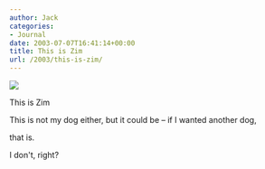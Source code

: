 ```yaml
---
author: Jack
categories:
- Journal
date: 2003-07-07T16:41:14+00:00
title: This is Zim
url: /2003/this-is-zim/
---
```


![][1]

This is Zim

This is not my dog either, but it could be &#8211; if I wanted another dog,
  
that is.

I don't, right?

 [1]: /files/zim.jpg